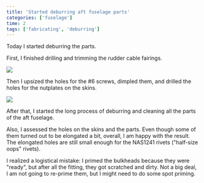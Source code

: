 ```yaml
---
title: 'Started deburring aft fuselage parts'
categories: ['fuselage']
time: 2
tags: ['fabricating', 'deburring']
---
```


Today I started deburring the parts.

<!-- more -->

First, I finished drilling and trimming the rudder cable fairings.

![](0-fairings-trimmed.jpeg)

Then I upsized the holes for the #6 screws, dimpled them, and drilled the holes for the nutplates on the skins.

![](1-skin-holes-fairings.jpeg)

After that, I started the long process of deburring and cleaning all the parts of the aft fuselage.

Also, I assessed the holes on the skins and the parts. Even though some of them turned out to be elongated a bit, overall, I am happy with the result. The elongated holes are still small enough for the NAS1241 rivets ("half-size oops" rivets).

I realized a logistical mistake: I primed the bulkheads because they were "ready", but after all the fitting, they got scratched and dirty. Not a big deal, I am not going to re-prime them, but I might need to do some spot priming.
